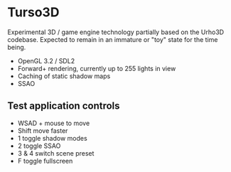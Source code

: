 # Turso3D

Experimental 3D / game engine technology partially based on the Urho3D codebase. Expected to remain in an immature or "toy" state for the time being.

- OpenGL 3.2 / SDL2
- Forward+ rendering, currently up to 255 lights in view
- Caching of static shadow maps
- SSAO

## Test application controls

- WSAD + mouse to move
- Shift move faster
- 1 toggle shadow modes
- 2 toggle SSAO
- 3 & 4 switch scene preset
- F toggle fullscreen
